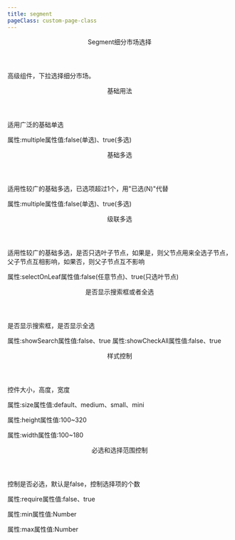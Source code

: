 ```yaml
---
title: segment
pageClass: custom-page-class
---
```

<ClientOnly>
<Common-code-format>

  <div slot="componentNameTitle" class="component">
    <header class="component-name">
      Segment细分市场选择
    </header>
    <p class="component-text">
      高级组件，下拉选择细分市场。
    </p>
  </div>

  <div slot="description">
    <header class="iw-description-title">
      基础用法
    </header>
    <p class="iw-description-text">
      适用广泛的基础单选
    </p>
  </div>

  <div slot="showComponents" class="iw-show-component">
    <Segment-demo1/>
  </div>

  <section slot="paraDescription" class="iw-code-description">
    <p class="iw-paraStyle-wrapper">
        属性:<span class="iw-paraStyle">multiple</span>属性值:<span class="iw-paraStyle">false(单选)</span>、<span class="iw-paraStyle">true(多选)</span>
    </p>
  </section>

  <highlight-code class="codeStyle" slot="showCode" lang="vue">
    <template>
      <div>
        <iw-cascader
          v-model="value"
          :texts="texts"
          :data="data"
          :multiple="false"
          :show-check-all="true"
          :select-on-leaf="false"
          :show-selected="true"
          :column-name="['一级', '二级', '三级', '四级']"
          title="细分市场选择"
          placement="bottom-start"
          size="mini"
          @change="handleChange"
        />
      </div>
    </template>
    <script>
      import { data } from './data/get-segment'
      export default {
        name: 'Segment',
        data() {
          return {
            value: [],
            texts: [],
            data: []
          }
        },
        mounted() {
          this.data = data
        },
        methods: {
          handleChange(value, texts) {
            console.log('value', value, texts)
            this.value = value
            this.texts = texts
          }
        }
      }
    </script>
  </highlight-code>
</Common-code-format>
</ClientOnly>

<ClientOnly>
<Common-code-format>
  <div slot="description">
    <header class="iw-description-title">
      基础多选
    </header>
    <p class="iw-description-text">
      适用性较广的基础多选，已选项超过1个，用"已选(N)"代替
    </p>
  </div>

  <div slot="showComponents" class="iw-show-component">
    <Segment-demo2/>
  </div>

  <section slot="paraDescription" class="iw-code-description">
    <p class="iw-paraStyle-wrapper">
        属性:<span class="iw-paraStyle">multiple</span>属性值:<span class="iw-paraStyle">false(单选)</span>、<span class="iw-paraStyle">true(多选)</span>
    </p>
  </section>

  <highlight-code class="codeStyle" slot="showCode" lang="vue">
    <template>
      <div>
        <iw-cascader
          v-model="value"
          :texts="texts"
          :data="data"
          :multiple="true"
          :show-check-all="true"
          :select-on-leaf="false"
          :show-selected="true"
          :column-name="['一级', '二级', '三级', '四级']"
          title="细分市场选择"
          placement="bottom-start"
          size="mini"
          @change="handleChange"
        />
      </div>
    </template>
    <script>
      import { data } from './data/get-segment'
      export default {
        name: 'Segment',
        data() {
          return {
            value: [],
            texts: [],
            data: []
          }
        },
        mounted() {
          this.data = data
        },
        methods: {
          handleChange(value, texts) {
            console.log('value', value, texts)
            this.value = value
            this.texts = texts
          }
        }
      }
    </script>
  </highlight-code>
</Common-code-format>
</ClientOnly>

<ClientOnly>
<Common-code-format>
  <div slot="description">
    <header class="iw-description-title">
      级联多选
    </header>
    <p class="iw-description-text">
      适用性较广的基础多选，是否只选叶子节点，如果是，则父节点用来全选子节点，父子节点互相影响，如果否，则父子节点互不影响
    </p>
  </div>

  <div slot="showComponents" class="iw-show-component">
    <Segment-demo3/>
  </div>

  <section slot="paraDescription" class="iw-code-description">
    <p class="iw-paraStyle-wrapper">
        属性:<span class="iw-paraStyle">selectOnLeaf</span>属性值:<span class="iw-paraStyle">false(任意节点)</span>、<span class="iw-paraStyle">true(只选叶节点)</span>
    </p>
  </section>

  <highlight-code class="codeStyle" slot="showCode" lang="vue">
    <template>
      <div>
        <iw-cascader
          v-model="value"
          :texts="texts"
          :data="data"
          :multiple="true"
          :show-check-all="true"
          :select-on-leaf="true"
          :column-name="['一级', '二级', '三级', '四级']"
          title="细分市场选择"
          placement="bottom-start"
          size="mini"
          @change="handleChange"
        />
      </div>
    </template>
    <script>
      import { data } from './data/get-segment'
      export default {
        name: 'Segment',
        data() {
          return {
            value: [],
            texts: [],
            data: []
          }
        },
        mounted() {
          this.data = data
        },
        methods: {
          handleChange(value, texts) {
            console.log('value', value, texts)
            this.value = value
            this.texts = texts
          }
        }
      }
    </script>
  </highlight-code>
</Common-code-format>
</ClientOnly>

<ClientOnly>
<Common-code-format>
  <div slot="description">
    <header class="iw-description-title">
      是否显示搜索框或者全选
    </header>
    <p class="iw-description-text">
      是否显示搜索框，是否显示全选
    </p>
  </div>

  <div slot="showComponents" class="iw-show-component">
    <Segment-demo4/>
  </div>

  <section slot="paraDescription" class="iw-code-description">
    <p class="iw-paraStyle-wrapper">
        属性:<span class="iw-paraStyle">showSearch</span>属性值:<span class="iw-paraStyle">false</span>、<span class="iw-paraStyle">true</span>
        属性:<span class="iw-paraStyle">showCheckAll</span>属性值:<span class="iw-paraStyle">false</span>、<span class="iw-paraStyle">true</span>
    </p>
  </section>

  <highlight-code class="codeStyle" slot="showCode" lang="vue">
    <template>
      <div>
        <iw-cascader
          v-model="value"
          :texts="texts"
          :data="data"
          :multiple="true"
          :select-on-leaf="true"
          :show-check-all="false"
          :show-search="false"
          :column-name="['一级', '二级', '三级', '四级']"
          title="细分市场选择"
          placement="bottom-start"
          size="mini"
          @change="handleChange"
        />
    </template>
    <script>
      import { data } from './data/get-segment'
      export default {
        name: 'Segment',
        data() {
          return {
            value: [],
            texts: [],
            data: []
          }
        },
        mounted() {
          this.data = data
        },
        methods: {
          handleChange(value, texts) {
            console.log('value', value, texts)
            this.value = value
            this.texts = texts
          }
        }
      }
    </script>
  </highlight-code>
</Common-code-format>
</ClientOnly>

<ClientOnly>
<Common-code-format>
  <div slot="description">
    <header class="iw-description-title">
      样式控制
    </header>
    <p class="iw-description-text">
      控件大小，高度，宽度
    </p>
  </div>

  <div slot="showComponents" class="iw-show-component">
    <Segment-demo5/>
  </div>

  <section slot="paraDescription" class="iw-code-description">
    <p class="iw-paraStyle-wrapper">
        属性:<span class="iw-paraStyle">size</span>属性值:<span class="iw-paraStyle">default</span>、<span class="iw-paraStyle">medium</span>、<span class="iw-paraStyle">small</span>、<span class="iw-paraStyle">mini</span>
    </p>
    <p class="iw-paraStyle-wrapper">
        属性:<span class="iw-paraStyle">height</span>属性值:100~320
    </p>
    <p class="iw-paraStyle-wrapper">
        属性:<span class="iw-paraStyle">width</span>属性值:100~180
    </p>
  </section>

  <highlight-code class="codeStyle" slot="showCode" lang="vue">
    <template>
      <div>
        <iw-select
          v-model="size"
          :data="sizes"
          :multiple="false"
          :size="size"
          placement="bottom-start"
          @change="changeSize"
        />
        <iw-input
          v-model="height"
          :size="size"
          style="width:120px;"
          placeholder="高度"
        />
        <iw-input
          v-model="width"
          :size="size"
          style="width:120px;"
          placeholder="宽度"
        />
        <iw-cascader
          v-model="value"
          :texts="texts"
          :data="data"
          :multiple="false"
          :column-name="['一级', '二级', '三级', '四级']"
          :size="size"
          title="细分市场选择"
          placement="bottom-start"
          :height="Number(height)"
          :width="Number(width)"
          @change="handleChange"
        />
      </div>
    </template>
    <script>
    import { data } from '../../data/get-segment'
    export default {
      name: 'Segment',
      data() {
        return {
          value: [],
          texts: [],
          data: [],
          size: 'mini',
          sizes: [{key: 'default', value: 'default'}, {key: 'medium', value: 'medium'}, {key: 'small', value: 'small'}, {key: 'mini', value: 'mini'}],
          height: 320,
          width: 180
        }
      },
      mounted() {
        this.data = data
      },
      methods: {
        handleChange(value, texts) {
          console.log('value', value, texts)
          this.value = value
          this.texts = texts
        },
        changeSize(value) {
          this.size = value
        }
      }

    }
    </script>
  </highlight-code>
</Common-code-format>
</ClientOnly>

<ClientOnly>
<Common-code-format>
  <div slot="description">
    <header class="iw-description-title">
      默认值控制
    </header>
    <p class="iw-description-text">
      控制重置后的默认值，当没设置默认值时，重置为上次确定后的值，当设置默认值时，重置为默认值
    </p>
  </div>

  <div slot="showComponents" class="iw-show-component">
    <Segment-demo6/>
  </div>

  <section slot="paraDescription" class="iw-code-description">
    <p class="iw-paraStyle-wrapper">
        属性:<span class="iw-paraStyle">defaultValue</span>
    </p>
  </section>

  <highlight-code class="codeStyle" slot="showCode" lang="vue">
    <template>
      <div>
        <iw-cascader
          v-model="value"
          :default-value="[]"
          :data="data"
          :multiple="true"
          :column-name="['一级', '二级', '三级', '四级']"
          :size="size"
          title="细分市场选择"
          placement="bottom-start"
          height="200"
          @change="handleChange"
        />
    </template>
    <script>
      import { data } from './data/get-segment'
      export default {
        name: 'Segment',
        data() {
          return {
            value: [],
            texts: [],
            data: []
          }
        },
        mounted() {
          this.data = data
        },
        methods: {
          handleChange(value, texts) {
            console.log('value', value, texts)
            this.value = value
            this.texts = texts
          }
        }
      }
    </script>
  </highlight-code>
</Common-code-format>
</ClientOnly>

<ClientOnly>
<Common-code-format>
  <div slot="description">
    <header class="iw-description-title">
      必选和选择范围控制
    </header>
    <p class="iw-description-text">
      控制是否必选，默认是false，控制选择项的个数
    </p>
  </div>

  <div slot="showComponents" class="iw-show-component">
    <Segment-demo7/>
  </div>

  <section slot="paraDescription" class="iw-code-description">
    <p class="iw-paraStyle-wrapper">
        属性:<span class="iw-paraStyle">require</span>属性值:<span class="iw-paraStyle">false</span>、<span class="iw-paraStyle">true</span>
    </p>
    <p class="iw-paraStyle-wrapper">
        属性:<span class="iw-paraStyle">min</span>属性值:Number
    </p>
    <p class="iw-paraStyle-wrapper">
        属性:<span class="iw-paraStyle">max</span>属性值:Number
    </p>
    </p>
  </section>

  <highlight-code class="codeStyle" slot="showCode" lang="vue">
    <template>
      <div>
        <iw-cascader
          v-model="value"
          :texts="texts"
          :data="data"
          :multiple="true"
          :select-on-leaf="false"
          :column-name="['一级', '二级', '三级', '四级']"
          :require="true"
          :min="min"
          :max="max"
          title="细分市场选择"
          placement="bottom-start"
          size="mini"
          @change="handleChange"
        />
      </div>
    </template>
    <script>
    import { data } from '../../data/get-segment'
    export default {
      name: 'Segment',
      data() {
        return {
          value: [],
          texts: [],
          data: [],
          min: 5,
          max: 10
        }
      },
      mounted() {
        this.data = data
      },
      methods: {
        handleChange(value, texts) {
          console.log('value', value, texts)
          this.value = value
          this.texts = texts
        }
      }

    }
    </script>
  </highlight-code>
</Common-code-format>
</ClientOnly>

<ClientOnly>
<Common-code-format>
  <div slot="description">
    <header class="iw-description-title">
      isModal
    </header>
    <p class="iw-description-text">
      isModal，默认是false，设置为true时，以模态窗口方式展示
    </p>
  </div>

  <div slot="showComponents" class="iw-show-component">
    <Segment-demo8/>
  </div>

  <section slot="paraDescription" class="iw-code-description">
    <p class="iw-paraStyle-wrapper">
        属性:<span class="iw-paraStyle">isModal</span>属性值:<span class="iw-paraStyle">false</span>、<span class="iw-paraStyle">true</span>
    </p>
  </section>

  <highlight-code class="codeStyle" slot="showCode" lang="vue">
    <template>
      <div>
        <iw-cascader
          v-model="value"
          :texts="texts"
          :data="data"
          :multiple="true"
          :select-on-leaf="false"
          :column-name="['一级', '二级', '三级', '四级']"
          :require="true"
          :min="min"
          :max="max"
          is-modal
          title="细分市场选择"
          placement="bottom-start"
          size="mini"
          @change="handleChange"
        />
      </div>
    </template>
    <script>
    import { data } from '../../data/get-segment'
    export default {
      name: 'Segment',
      data() {
        return {
          value: [],
          texts: [],
          data: [],
          min: 5,
          max: 10
        }
      },
      mounted() {
        this.data = data
      },
      methods: {
        handleChange(value, texts) {
          console.log('value', value, texts)
          this.value = value
          this.texts = texts
        }
      }

    }
    </script>
  </highlight-code>
</Common-code-format>
</ClientOnly>

#### Attributes
<ClientOnly>
<Common-create-form>
  <thead slot="form-header" class="formHead">
      <tr class="formHeadRow">
          <th class="formHeadCol">参数</th>
          <th class="formHeadCol">说明</th>
          <th class="formHeadCol">类型</th>
          <th class="formHeadCol">可选值</th>
          <th class="formHeadCol">默认值</th>
      </tr>
  </thead>
  <tbody slot="form-body" class="formBody">
      <tr class="formBodyRow">
          <td class="formBodyCol">data</td>
          <td class="formBodyCol">主体数据</td>
          <td class="formBodyCol">string</td>
          <td class="formBodyCol">—</td>
          <td class="formBodyCol">—</td>
      </tr>
      <tr class="formBodyRow">
          <td class="formBodyCol">value / v-model</td>
          <td class="formBodyCol">绑定值</td>
          <td class="formBodyCol">array / string / number</td>
          <td class="formBodyCol">—</td>
          <td class="formBodyCol">—</td>
      </tr>
      <tr class="formBodyRow">
          <td class="formBodyCol">defaultValue</td>
          <td class="formBodyCol">默认值</td>
          <td class="formBodyCol">array / string / number</td>
          <td class="formBodyCol">—</td>
          <td class="formBodyCol">—</td>
      </tr>
      <tr class="formBodyRow">
          <td class="formBodyCol">texts</td>
          <td class="formBodyCol">绑定项</td>
          <td class="formBodyCol">array / string / number</td>
          <td class="formBodyCol">—</td>
          <td class="formBodyCol">—</td>
      </tr>
      <tr class="formBodyRow">
          <td class="formBodyCol">defaultTexts</td>
          <td class="formBodyCol">默认项</td>
          <td class="formBodyCol">array / string / number</td>
          <td class="formBodyCol">—</td>
          <td class="formBodyCol">—</td>
      </tr>
      <tr class="formBodyRow">
          <td class="formBodyCol">title</td>
          <td class="formBodyCol">标题</td>
          <td class="formBodyCol">boolean / string</td>
          <td class="formBodyCol">—</td>
          <td class="formBodyCol">false</td>
      </tr>
      <tr class="formBodyRow">
          <td class="formBodyCol">multiple</td>
          <td class="formBodyCol">是否多选</td>
          <td class="formBodyCol">boolean</td>
          <td class="formBodyCol">—</td>
          <td class="formBodyCol">false</td>
      </tr>
      <tr class="formBodyRow">
          <td class="formBodyCol">disabled</td>
          <td class="formBodyCol">是否禁用状态</td>
          <td class="formBodyCol">boolean</td>
          <td class="formBodyCol">—</td>
          <td class="formBodyCol">—</td>
      </tr>
      <tr class="formBodyRow">
          <td class="formBodyCol">disabledSelect</td>
          <td class="formBodyCol">不可选项</td>
          <td class="formBodyCol">array</td>
          <td class="formBodyCol">—</td>
          <td class="formBodyCol">—</td>
      </tr>
      <tr class="formBodyRow">
          <td class="formBodyCol">selectOnLeaf</td>
          <td class="formBodyCol">只选叶子节点</td>
          <td class="formBodyCol">boolean</td>
          <td class="formBodyCol">—</td>
          <td class="formBodyCol">true</td>
      </tr>
      <tr class="formBodyRow">
          <td class="formBodyCol">columnName</td>
          <td class="formBodyCol">列名</td>
          <td class="formBodyCol">Array</td>
          <td class="formBodyCol">—</td>
          <td class="formBodyCol">—</td>
      </tr>
      <tr class="formBodyRow">
          <td class="formBodyCol">showSearch</td>
          <td class="formBodyCol">显示搜索框</td>
          <td class="formBodyCol">boolean</td>
          <td class="formBodyCol">—</td>
          <td class="formBodyCol">true</td>
      </tr>
      <tr class="formBodyRow">
          <td class="formBodyCol">showSelected</td>
          <td class="formBodyCol">显示已选</td>
          <td class="formBodyCol">boolean</td>
          <td class="formBodyCol">—</td>
          <td class="formBodyCol">false</td>
      </tr>
      <tr class="formBodyRow">
          <td class="formBodyCol">showCheckAll</td>
          <td class="formBodyCol">显示全选</td>
          <td class="formBodyCol">boolean</td>
          <td class="formBodyCol">—</td>
          <td class="formBodyCol">false</td>
      </tr>
      <tr class="formBodyRow">
          <td class="formBodyCol">loading</td>
          <td class="formBodyCol">加载过程</td>
          <td class="formBodyCol">boolean</td>
          <td class="formBodyCol">—</td>
          <td class="formBodyCol">false</td>
      </tr>
      <tr class="formBodyRow">
          <td class="formBodyCol">status</td>
          <td class="formBodyCol">状态</td>
          <td class="formBodyCol">boolean</td>
          <td class="formBodyCol">—</td>
          <td class="formBodyCol">false</td>
      </tr>
      <tr class="formBodyRow">
          <td class="formBodyCol">size</td>
          <td class="formBodyCol">尺寸</td>
          <td class="formBodyCol">string</td>
          <td class="formBodyCol">mini / small / medium / default</td>
          <td class="formBodyCol">—</td>
      </tr>
      <tr class="formBodyRow">
          <td class="formBodyCol">height</td>
          <td class="formBodyCol">高度</td>
          <td class="formBodyCol">number</td>
          <td class="formBodyCol">—</td>
          <td class="formBodyCol">320</td>
      </tr>
      <tr class="formBodyRow">
          <td class="formBodyCol">width</td>
          <td class="formBodyCol">宽度</td>
          <td class="formBodyCol">number</td>
          <td class="formBodyCol">—</td>
          <td class="formBodyCol">180</td>
      </tr>
      <tr class="formBodyRow">
          <td class="formBodyCol">min</td>
          <td class="formBodyCol">可选最小个数</td>
          <td class="formBodyCol">number</td>
          <td class="formBodyCol">—</td>
          <td class="formBodyCol">—</td>
      </tr>
      <tr class="formBodyRow">
          <td class="formBodyCol">max</td>
          <td class="formBodyCol">可选最大个数</td>
          <td class="formBodyCol">number</td>
          <td class="formBodyCol">—</td>
          <td class="formBodyCol">—</td>
      </tr>
      <tr class="formBodyRow">
          <td class="formBodyCol">require</td>
          <td class="formBodyCol">是否必选</td>
          <td class="formBodyCol">boolean</td>
          <td class="formBodyCol">—</td>
          <td class="formBodyCol">false</td>
      </tr>
      <tr class="formBodyRow">
          <td class="formBodyCol">placeholder</td>
          <td class="formBodyCol">空白填充</td>
          <td class="formBodyCol">string</td>
          <td class="formBodyCol">—</td>
          <td class="formBodyCol">请选择</td>
      </tr>
      <tr class="formBodyRow">
          <td class="formBodyCol">optionProps</td>
          <td class="formBodyCol">选项配置</td>
          <td class="formBodyCol">object</td>
          <td class="formBodyCol">—</td>
          <td class="formBodyCol">—</td>
      </tr>
  </tbody>
</Common-create-form>
</ClientOnly>

#### Slots
<ClientOnly>
<Common-create-form>
  <thead slot="form-header" class="formHead">
      <tr class="formHeadRow">
          <th class="formHeadCol">name</th>
          <th class="formHeadCol">说明</th>
      </tr>
  </thead>
  <tbody slot="form-body" class="formBody">
    <tr class="formBodyRow">
        <td class="formBodyCol">reference</td>
        <td class="formBodyCol">触发</td>
    </tr>
  </tbody>
</Common-create-form>
</ClientOnly>

#### Methods 
<ClientOnly>
<Common-create-form>
  <thead slot="form-header" class="formHead">
      <tr class="formHeadRow">
          <th class="formHeadCol">方法名</th>
          <th class="formHeadCol">说明</th>
          <th class="formHeadCol">参数</th>
      </tr>
  </thead>
  <tbody slot="form-body" class="formBody">
    <tr class="formBodyRow">
        <td class="formBodyCol">change</td>
        <td class="formBodyCol">用户确认选定的值时触发</td>
        <td class="formBodyCol">-</td>
    </tr>
  </tbody>
</Common-create-form>
</ClientOnly>